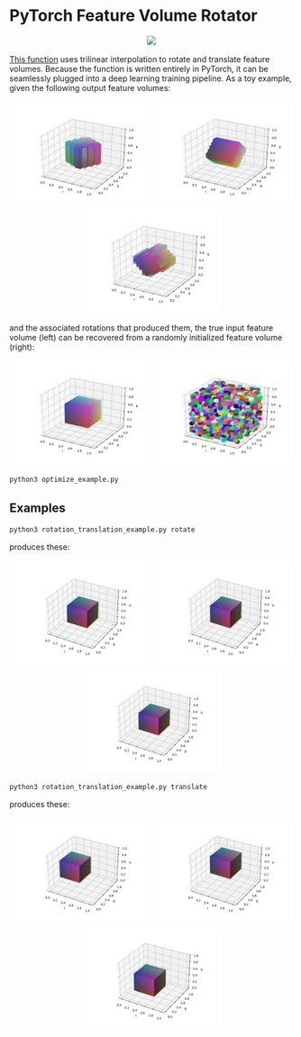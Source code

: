 # PyTorch Feature Volume Rotator

<p align="center">
<img src="optimize.gif", width="600">
</p>

[This function](pytorch_volume_rotator.py) uses trilinear interpolation to rotate and translate feature volumes.
Because the function is written entirely in PyTorch, it can be seamlessly plugged into a deep learning training pipeline.
As a toy example, given the following output feature volumes:

<p align="center">
  <img src="true_yaw_vol.jpg" width="250" />
  <img src="true_pitch_vol.jpg" width="250" />
  <img src="true_roll_vol.jpg" width="250" />
</p>

and the associated rotations that produced them, the true input feature volume (left) can be recovered from a randomly initialized feature volume (right):

<p align="center">
  <img src="true_in_vol.jpg" width="250">
  <img src="initial_vol.jpg" width="250">
</p>

```bash
python3 optimize_example.py
```

## Examples

```bash
python3 rotation_translation_example.py rotate
```

produces these:

<p align="center">
  <img src="yaw.gif" width="250" />
  <img src="pitch.gif" width="250" />
  <img src="roll.gif" width="250" />
</p>

```bash
python3 rotation_translation_example.py translate
```

produces these:

<p align="center">
  <img src="x.gif" width="250" />
  <img src="y.gif" width="250" />
  <img src="z.gif" width="250" />
</p>

